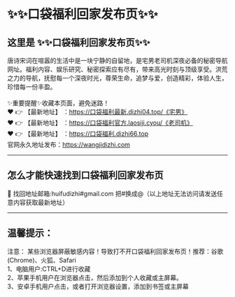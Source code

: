 # :sparkles::sparkles:口袋福利回家发布页:sparkles::sparkles:
## 这里是 **:sparkles::sparkles:口袋福利回家发布页:sparkles::sparkles:**<br>
唐诗宋词在喧嚣的生活中是一块宁静的自留地，是宅男老司机深夜必备的秘密导航网址。福利内容、娱乐研究、秘密探索应有尽有，带来高光时刻与顶级享受。洪荒之力的导航，抚慰每一个深夜时光，尊荣生命，追梦与爱，创造精彩，体验人生，珍惜每一份丰盈。<br><br>
✨重要提醒✨收藏本页面，避免迷路！<br>
❤️ 👉 【最新地址】 ：https://口袋福利最新.dizhi04.top/《宅男》<br>
❤️ 👉 【最新地址】 ：https://口袋福利官方.laosiji.cyou/《老司机》<br>
❤️ 👉 【最新地址】 ：https://口袋福利.dizhi66.top<br>
官网永久地址发布：https://wangjidizhi.com<br>

---
## **怎么才能快速找到口袋福利回家发布页**<br>

📧 找回地址邮箱:huifudizhi#gmail.com 把#换成@（以上地址无法访问请发送任意内容获取最新地址）<br>

---
## 温馨提示：
注意： 某些浏览器屏蔽敏感内容！导致打不开口袋福利回家发布页！推荐：谷歌(Chrome)、火狐、Safari<br>
1、电脑用户:CTRL+D进行收藏<br>
2、苹果手机用户在浏览器点击，然后添加到个人收藏或主屏幕。<br>
3、安卓手机用户点击，或者打开浏览器设置，添加到书签或主屏幕
